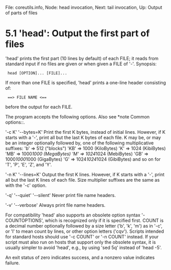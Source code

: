 File: coreutils.info,  Node: head invocation,  Next: tail invocation,  Up: Output of parts of files

5.1 'head': Output the first part of files
==========================================

'head' prints the first part (10 lines by default) of each FILE; it
reads from standard input if no files are given or when given a FILE of
'-'.  Synopsis:

     head [OPTION]... [FILE]...

   If more than one FILE is specified, 'head' prints a one-line header
consisting of:

     ==> FILE NAME <==

before the output for each FILE.

   The program accepts the following options.  Also see *note Common
options::.

'-c K'
'--bytes=K'
     Print the first K bytes, instead of initial lines.  However, if K
     starts with a '-', print all but the last K bytes of each file.  K
     may be, or may be an integer optionally followed by, one of the
     following multiplicative suffixes:
          'b'  =>            512 ("blocks")
          'KB' =>           1000 (KiloBytes)
          'K'  =>           1024 (KibiBytes)
          'MB' =>      1000*1000 (MegaBytes)
          'M'  =>      1024*1024 (MebiBytes)
          'GB' => 1000*1000*1000 (GigaBytes)
          'G'  => 1024*1024*1024 (GibiBytes)
     and so on for 'T', 'P', 'E', 'Z', and 'Y'.

'-n K'
'--lines=K'
     Output the first K lines.  However, if K starts with a '-', print
     all but the last K lines of each file.  Size multiplier suffixes
     are the same as with the '-c' option.

'-q'
'--quiet'
'--silent'
     Never print file name headers.

'-v'
'--verbose'
     Always print file name headers.

   For compatibility 'head' also supports an obsolete option syntax
'-COUNTOPTIONS', which is recognized only if it is specified first.
COUNT is a decimal number optionally followed by a size letter ('b',
'k', 'm') as in '-c', or 'l' to mean count by lines, or other option
letters ('cqv').  Scripts intended for standard hosts should use '-c
COUNT' or '-n COUNT' instead.  If your script must also run on hosts
that support only the obsolete syntax, it is usually simpler to avoid
'head', e.g., by using 'sed 5q' instead of 'head -5'.

   An exit status of zero indicates success, and a nonzero value
indicates failure.

